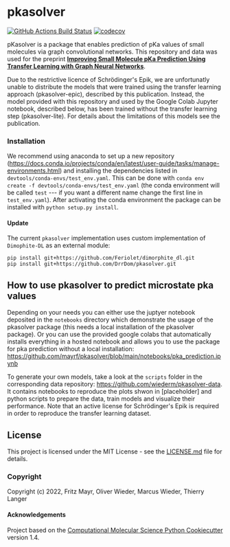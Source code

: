 pkasolver
==============================
[//]: # (Badges)
[![GitHub Actions Build Status](https://github.com/mayrf/pkasolver/workflows/CI/badge.svg)](https://github.com/mayrf/pkasolver/actions?query=workflow%3ACI)
[![codecov](https://codecov.io/gh/mayrf/pkasolver/branch/master/graph/badge.svg)](https://codecov.io/gh/mayrf/pkasolver/branch/master)

pKasolver is a package that enables prediction of pKa values of small molecules via graph convolutional networks. 
This repository and data was used for the preprint [**Improving Small Molecule pKa Prediction Using Transfer Learning with Graph Neural Networks**](https://www.biorxiv.org/content/10.1101/2022.01.20.476787v1).

Due to the restrictive licence of Schrödinger's Epik, we are unfortunatly unable to distribute the models that were trained using the transfer learning approach (pkasolver-epic), described by this publication. Instead, the model provided with this repository and used by the Google Colab Jupyter notebook, described below, has been trained without the transfer learning step (pkasolver-lite). For details about the limitations of this models see the publication. 


<!-- ## Prerequisites -->

### Installation

We recommend using anaconda to set up a new repository (https://docs.conda.io/projects/conda/en/latest/user-guide/tasks/manage-environments.html) and installing the dependencies listed in `devtools/conda-envs/test_env.yaml`.
This can be done with `conda env create -f devtools/conda-envs/test_env.yaml` (the conda environment will be called `test` --- if you want a different name change the first line in `test_env.yaml`).
After activating the conda environment the package can be installed with `python setup.py install`.

#### Update

The current `pkasolver` implementation uses custom implementation of `Dimophite-DL` as an external module:
```
pip install git+https://github.com/Feriolet/dimorphite_dl.git
pip install git+https://github.com/DrrDom/pkasolver.git
```

## How to use pkasolver to predict microstate pka values

Depending on your needs you can either use the juptyer notebook deposited in the `notebooks` directory which demonstrate the usage of the pkasolver package (this needs a local installation of the pkasolver package).
Or you can use the provided google colabs that automatically installs everything in a hosted notebook and allows you to use the package for pka prediction without a local installation: https://github.com/mayrf/pkasolver/blob/main/notebooks/pka_prediction.ipynb

To generate your own models, take a look at the `scripts` folder in the corresponding data repository: https://github.com/wiederm/pkasolver-data. It contains notebooks to reproduce the plots shwon in [placeholder] and python scripts to prepare the data, train models and visualize their performance. Note that an active license for Schrödinger's Epik is required in order to reproduce the transfer learning dataset.

## License

This project is licensed under the MIT License - see the [LICENSE.md](LICENSE.md) file for details.

### Copyright

Copyright (c) 2022, Fritz Mayr, Oliver Wieder, Marcus Wieder, Thierry Langer


#### Acknowledgements
 
Project based on the 
[Computational Molecular Science Python Cookiecutter](https://github.com/molssi/cookiecutter-cms) version 1.4.
